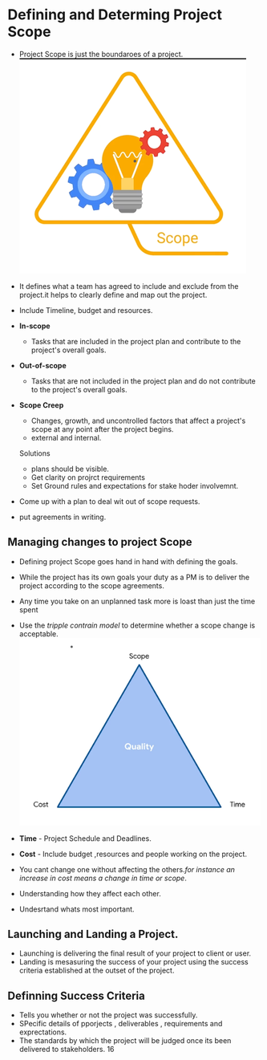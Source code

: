 # Defining and Determing Project Scope

- Project Scope is just the boundaroes of a project.
  ![](../images/project-scope.png)
- It defines what a team has agreed to include and exclude from the project.it helps to clearly define and map out the project.
- Include Timeline, budget and resources.

- **In-scope**
  - Tasks that are included in the project plan and contribute to the project's overall goals.
- **Out-of-scope**
  - Tasks that are not included in the project plan and do not contribute to the project's overall goals.
- **Scope Creep**

  - Changes, growth, and uncontrolled factors that affect a project's scope at any point after the project begins.
  - external and internal.

  Solutions

  - plans should be visible.
  - Get clarity on projrct requirements
  - Set Ground rules and expectations for stake hoder involvemnt.

- Come up with a plan to deal wit out of scope requests.
- put agreements in writing.

## Managing changes to project Scope

- Defining project Scope goes hand in hand with defining the goals.
- While the project has its own goals your duty as a PM is to deliver the project according to the scope agreements.
- Any time you take on an unplanned task more is loast than just the time spent
- Use the _tripple contrain model_ to determine whether a scope change is acceptable.
  ![](../images/tripple-contraint.png)

- **Time** - Project Schedule and Deadlines.
- **Cost** - Include budget ,resources and people working on the project.
- You cant change one without affecting the others._for instance an increase in cost means a change in time or scope_.
- Understanding how they affect each other.
- Undesrtand whats most important.

## Launching and Landing a Project.
- Launching is delivering the final result of your project to client or user.
- Landing is mesasuring the success of your project using the success criteria established at the outset of the project.

## Definning Success Criteria
- Tells you whether or not the project was successfully.
- SPecific details of pporjects , deliverables , requirements and exprectations.
- The standards by which the project will be judged once its been delivered to stakeholders.
16